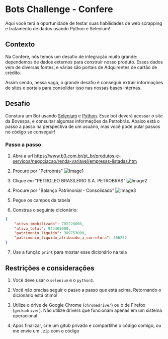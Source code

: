 # Bots Challenge - Confere

Aqui você terá a oportunidade de testar suas habilidades de web scrapping e tratamento de dados usando Python e Selenium!

## Contexto

Na Confere, nós temos um desafio de integração muito grande: dependemos de dados externos para construir nosso produto. Esses dados vem de diversas fontes, e várias são portais de Adquirentes de cartão de crédito.

Assim sendo, nessa vaga, o grande desafio é conseguir extrair informações de sites e portais para consolidar isso nas nossas bases internas.

## Desafio
Constura um Bot usando [Selenium](https://selenium-python.readthedocs.io/) e [Python](https://www.python.org/). Esse bot deverá acessar o site da Bovespa, e consultar algumas informações da Petrobrás. Abaixo está o passo a passo na perspectiva de um usuário, mas você pode pular passos no código se conseguir!

### Passo a passo
1. Abra a url https://www.b3.com.br/pt_br/produtos-e-servicos/negociacao/renda-variavel/empresas-listadas.htm

2. Procure por "Petrobrás"
![Image1](https://imgur.com/TKZYLvg.jpg)

3. Clique em "PETROLEO BRASILEIRO S.A. PETROBRAS"
![Image2](https://i.imgur.com/6Wq7xal.jpg)

4. Procure por "Balanço Patrimonial - Consolidado"
![Image3](https://imgur.com/hJxFnH1.jpg)

5. Pegue os campos da tabela

6. Construa o seguinte dicionário:
```json
{
    "ativo_imobilizado": 702228000,
    "ativo_total": 924465000,
    "patrimonio_liquido": 309753000,
    "patrimonio_liquido_atribuido_a_corretora": 306252
}
```

7. Use a função `print` para mostar esse dicionário na tela

## Restrições e considerações
1. Você deve usar o `selenium` e o `python3`.

2. Você não precisa seguir o passo a passo que está acima. Retornando o dicionário está ótimo!

3. Utilize o drive de Google Chrome (`chromedriver`) ou o de Firefox (`geckodriver`). Não utilize drivers que funcionam apenas em um sistema operacional

4. Após finalizar, crie um gitub privado e compartilhe o código comigo, ou me envie um `.zip` com o código
